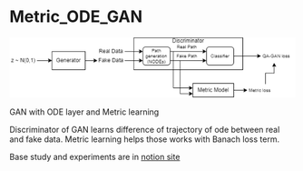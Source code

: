 # Metric_ODE_GAN
![](model.png)

GAN with ODE layer and Metric learning

Discriminator of GAN learns difference of trajectory of ode between real and fake data. Metric learning helps those works with Banach loss term.

Base study and experiments are in [notion site](https://www.notion.so/CTGAN-ODE_Metric-4c6bd4702db945aa95476b3047bbff72)

